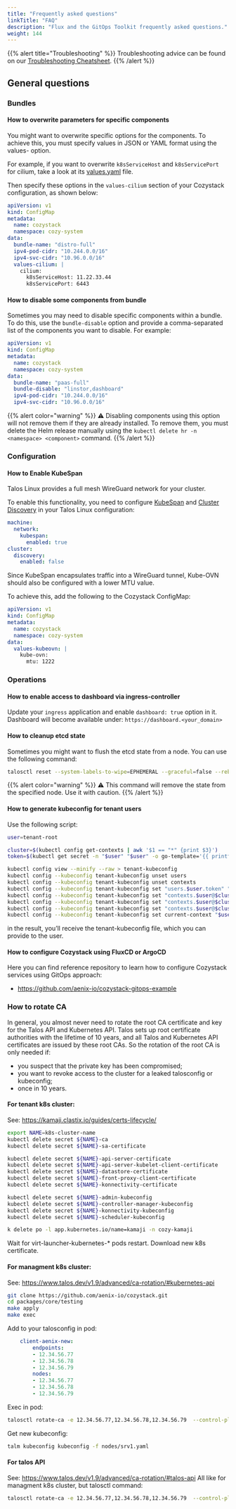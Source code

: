 ```yaml
---
title: "Frequently asked questions"
linkTitle: "FAQ"
description: "Flux and the GitOps Toolkit frequently asked questions."
weight: 144
---
```


{{% alert title="Troubleshooting" %}}
Troubleshooting advice can be found on our [Troubleshooting Cheatsheet](/docs/troubleshooting/).
{{% /alert %}}

## General questions

### Bundles

#### How to overwrite parameters for specific components

You might want to overwrite specific options for the components.
To achieve this, you must specify values in JSON or YAML format using the values-<component> option.

For example, if you want to overwrite `k8sServiceHost` and `k8sServicePort` for cilium,
take a look at its [values.yaml](https://github.com/aenix-io/cozystack/blob/238061efbc0da61d60068f5de31d6eaa35c4d994/packages/system/cilium/values.yaml#L18-L19) file.

Then specify these options in the `values-cilium` section of your Cozystack configuration, as shown below:

```yaml
apiVersion: v1
kind: ConfigMap
metadata:
  name: cozystack
  namespace: cozy-system
data:
  bundle-name: "distro-full"
  ipv4-pod-cidr: "10.244.0.0/16"
  ipv4-svc-cidr: "10.96.0.0/16"
  values-cilium: |
    cilium:
      k8sServiceHost: 11.22.33.44
      k8sServicePort: 6443
```

#### How to disable some components from bundle

Sometimes you may need to disable specific components within a bundle.
To do this, use the `bundle-disable` option and provide a comma-separated list of the components you want to disable. For example:

```yaml
apiVersion: v1
kind: ConfigMap
metadata:
  name: cozystack
  namespace: cozy-system
data:
  bundle-name: "paas-full"
  bundle-disable: "linstor,dashboard"
  ipv4-pod-cidr: "10.244.0.0/16"
  ipv4-svc-cidr: "10.96.0.0/16"
```

{{% alert color="warning" %}}
:warning: Disabling components using this option will not remove them if they are already installed. To remove them, you must delete the Helm release manually using the `kubectl delete hr -n <namespace> <component>` command.
{{% /alert %}}

### Configuration

#### How to Enable KubeSpan

Talos Linux provides a full mesh WireGuard network for your cluster.

To enable this functionality, you need to configure [KubeSpan](https://www.talos.dev/v1.8/talos-guides/network/kubespan/) and [Cluster Discovery](https://www.talos.dev/v1.2/kubernetes-guides/configuration/discovery/) in your Talos Linux configuration:

```yaml
machine:
  network:
    kubespan:
      enabled: true
cluster:
  discovery:
    enabled: false
```

Since KubeSpan encapsulates traffic into a WireGuard tunnel, Kube-OVN should also be configured with a lower MTU value.

To achieve this, add the following to the Cozystack ConfigMap:

```yaml
apiVersion: v1
kind: ConfigMap
metadata:
  name: cozystack
  namespace: cozy-system
data:
  values-kubeovn: |
    kube-ovn:
      mtu: 1222
```

### Operations

#### How to enable access to dashboard via ingress-controller

Update your `ingress` application and enable `dashboard: true` option in it.  
Dashboard will become available under: `https://dashboard.<your_domain>`

#### How to cleanup etcd state

Sometimes you might want to flush the etcd state from a node. You can use the following command:

```bash
talosctl reset --system-labels-to-wipe=EPHEMERAL --graceful=false --reboot
```

{{% alert color="warning" %}}
:warning: This command will remove the state from the specified node. Use it with caution.
{{% /alert %}}


#### How to generate kubeconfig for tenant users

Use the following script:

```bash
user=tenant-root

cluster=$(kubectl config get-contexts | awk '$1 == "*" {print $3}')
token=$(kubectl get secret -n "$user" "$user" -o go-template='{{ printf "%s\n" (index .data "token" | base64decode) }}')

kubectl config view --minify --raw > tenant-kubeconfig
kubectl config --kubeconfig tenant-kubeconfig unset users
kubectl config --kubeconfig tenant-kubeconfig unset contexts
kubectl config --kubeconfig tenant-kubeconfig set "users.$user.token" "$token"  --set-raw-bytes=true
kubectl config --kubeconfig tenant-kubeconfig set "contexts.$user@$cluster.user" "$user"
kubectl config --kubeconfig tenant-kubeconfig set "contexts.$user@$cluster.namespace" "$user"
kubectl config --kubeconfig tenant-kubeconfig set "contexts.$user@$cluster.cluster" "$cluster"
kubectl config --kubeconfig tenant-kubeconfig set current-context "$user@$cluster"
```

in the result, you’ll receive the tenant-kubeconfig file, which you can provide to the user.

#### How to configure Cozystack using FluxCD or ArgoCD

Here you can find reference repository to learn how to configure Cozystack services using GitOps approach:

- https://github.com/aenix-io/cozystack-gitops-example

### How to rotate CA
In general, you almost never need to rotate the root CA certificate and key for the Talos API and Kubernetes API. Talos sets up root certificate authorities with the lifetime of 10 years, and all Talos and Kubernetes API certificates are issued by these root CAs. So the rotation of the root CA is only needed if:
- you suspect that the private key has been compromised;
- you want to revoke access to the cluster for a leaked talosconfig or kubeconfig;
- once in 10 years.

#### For tenant k8s cluster:
See: https://kamaji.clastix.io/guides/certs-lifecycle/
```bash
export NAME=k8s-cluster-name
kubectl delete secret ${NAME}-ca
kubectl delete secret ${NAME}-sa-certificate

kubectl delete secret ${NAME}-api-server-certificate
kubectl delete secret ${NAME}-api-server-kubelet-client-certificate
kubectl delete secret ${NAME}-datastore-certificate
kubectl delete secret ${NAME}-front-proxy-client-certificate
kubectl delete secret ${NAME}-konnectivity-certificate

kubectl delete secret ${NAME}-admin-kubeconfig
kubectl delete secret ${NAME}-controller-manager-kubeconfig
kubectl delete secret ${NAME}-konnectivity-kubeconfig
kubectl delete secret ${NAME}-scheduler-kubeconfig

k delete po -l app.kubernetes.io/name=kamaji -n cozy-kamaji
```

Wait for virt-launcher-kubernetes-* pods restart.
Download new k8s certificate.

#### For managment k8s cluster:
See: https://www.talos.dev/v1.9/advanced/ca-rotation/#kubernetes-api
```bash
git clone https://github.com/aenix-io/cozystack.git
cd packages/core/testing
make apply
make exec
```

Add to your talosconfig in pod:
```yaml
    client-aenix-new:
        endpoints:
        - 12.34.56.77
        - 12.34.56.78
        - 12.34.56.79
        nodes:
        - 12.34.56.77
        - 12.34.56.78
        - 12.34.56.79
```

Exec in pod:
```bash
talosctl rotate-ca -e 12.34.56.77,12.34.56.78,12.34.56.79  --control-plane-nodes 12.34.56.77,12.34.56.78,12.34.56.79 --talos=false  --dry-run=false &
```

Get new kubeconfig:
```bash
talm kubeconfig kubeconfig -f nodes/srv1.yaml
```

#### For talos API
See: https://www.talos.dev/v1.9/advanced/ca-rotation/#talos-api
All like for managment k8s cluster, but talosctl command:
```bash
talosctl rotate-ca -e 12.34.56.77,12.34.56.78,12.34.56.79  --control-plane-nodes 12.34.56.77,12.34.56.78,12.34.56.79 --kubernetes=false  --dry-run=false &
```
